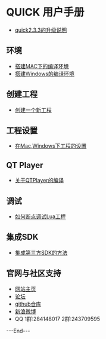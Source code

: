 # QUICK 用户手册

- [quick2.3.3的升级说明](../../../manual/framework/quick/how-to/upgrade-to-2_2_3/zh.md)

## 环境

- [搭建MAC下的编译环境](../../../manual/framework/quick/how-to/setup_development_environment_on_mac/zh.md)
- [搭建Windows的编译环境](../../../manual/framework/quick/how-to/setup_development_environment_on_windows/zh.md)

## 创建工程

- [创建一个新工程](../../../manual/framework/quick/how-to/get_started_create_new_project/zh.md)

## 工程设置

- [在Mac,Windows下工程的设置](../../../manual/framework/quick/how-to/use-project-mac-and-win/zh.md)

## QT Player

- [关于QTPlayer的编译](../../../manual/framework/quick/how-to/compile_qt_player/zh.md)

## 调试

- [如何断点调试Lua工程](../../../manual/framework/quick/how-to/debug_with_eclipse_ldt/zh.md)

## 集成SDK

- [集成第三方SDK的方法](../../../manual/framework/quick/how-to/integration_third_party_sdk/zh.md)

## 官网与社区支持

- [网站主页](http://quick.cocos.org/)
- [论坛](http://www.cocoachina.com/bbs/thread.php?fid=56)
- [github仓库](https://github.com/chukong/quick-cocos2d-x)
- [新浪微博](http://weibo.com/quickcocos2dx)
- QQ 1群:284148017 2群:243709595

---End---

